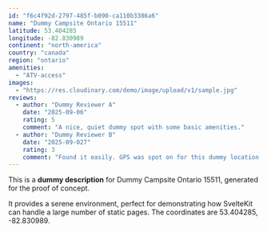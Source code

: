 ```yaml
---
id: "f6c4f92d-2797-485f-b090-ca110b3386a6"
name: "Dummy Campsite Ontario 15511"
latitude: 53.404285
longitude: -82.830989
continent: "north-america"
country: "canada"
region: "ontario"
amenities:
  - "ATV-access"
images:
  - "https://res.cloudinary.com/demo/image/upload/v1/sample.jpg"
reviews:
  - author: "Dummy Reviewer A"
    date: "2025-09-06"
    rating: 5
    comment: "A nice, quiet dummy spot with some basic amenities."
  - author: "Dummy Reviewer B"
    date: "2025-09-027"
    rating: 3
    comment: "Found it easily. GPS was spot on for this dummy location."
---
```


This is a **dummy description** for Dummy Campsite Ontario 15511, generated for the proof of concept.

It provides a serene environment, perfect for demonstrating how SvelteKit can handle a large number of static pages. The coordinates are 53.404285, -82.830989.
